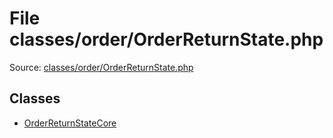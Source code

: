 File classes/order/OrderReturnState.php
=========

Source: [classes/order/OrderReturnState.php](https://github.com/PrestaShop/PrestaShop/blob/1.5.6.1/classes/order/OrderReturnState.php)


Classes
-------

* [OrderReturnStateCore](class.OrderReturnStateCore.md)

